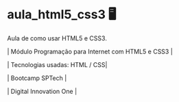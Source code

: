 # aula_html5_css3 🖥️
Aula de como usar HTML5 e CSS3.

| Módulo Programação para Internet com HTML5 e CSS3 | 

| Tecnologias usadas: HTML / CSS|

| Bootcamp SPTech |

| Digital Innovation One |

